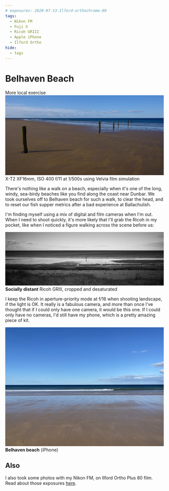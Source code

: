 ```yaml
---
# exposures: 2020-07-13-Ilford-orthochrome-80
tags:
  - Nikon FM
  - Fuji X
  - Ricoh GRIII
  - Apple iPhone
  - Ilford Ortho
hide:
  - tags
---
```

# Belhaven Beach
More local exercise
![](/img/DSF7302.jpg)
X-T2 XF16mm, ISO 400 f/11 at 1/500s using Velvia film simulation

There's nothing like a walk on a beach, especially when it's one of the long, windy, sea-birdy beaches like you find along the coast near Dunbar. We took ourselves off to Belhaven beach for such a walk, to clear the head, and to reset our fish supper metrics after a bad experience at Ballachulish.

I'm finding myself using a mix of digital and film cameras when I'm out. When I need to shoot quickly, it's more likely that I'll grab the Ricoh in my pocket, like when I noticed a figure walking across the scene before us:

![](/img/R0000655.jpg "Lone figure walking")
**Socially distant** Ricoh GRIII, cropped and desaturated

I keep the Ricoh in aperture-priority mode at f/16 when shooting landscape, if the light is OK. It really is a fabulous camera, and more than once I've thought that if I could only have one camera, it would be this one. If I could only have no cameras, I'd still have my phone, which is a pretty amazing piece of kit.

![](/img/IMG_8861.jpg "Belhaven beach")
**Belhaven beach** (iPhone)

## Also
I also took some photos with my Nikon FM, on Ilford Ortho Plus 80 film. Read about those exposures [here](/Exposures/2020/2020-11-07-Ilford-orthochrome-80/).

